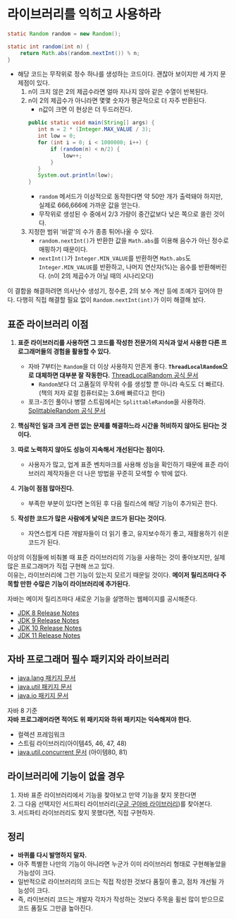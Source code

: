 # 라이브러리를 익히고 사용하라

```java
static Random random = new Random();

static int random(int n) {
    return Math.abs(random.nextInt()) % n;
}
```

* 해당 코드는 무작위로 정수 하나를 생성하는 코드이다. 괜찮아 보이지만 세 가지 문제점이 있다.
  1. n이 크지 않은 2의 제곱수라면 얼마 지나지 않아 같은 수열이 반복된다.
  2. n이 2의 제곱수가 아니라면 몇몇 숫자가 평균적으로 더 자주 반환된다.
     * n값이 크면 이 현상은 더 두드러진다.
     ```java
     public static void main(String[] args) {
        int n = 2 * (Integer.MAX_VALUE / 3);
        int low = 0;
        for (int i = 0; i < 1000000; i++) {
            if (random(n) < n/2) {
                low++;
            }  
        }
        System.out.println(low);
     }
     ```
     * `random` 메서드가 이상적으로 동작한다면 약 50만 개가 출력돼야 하지만, 실제로 666,666에 가까운 값을 얻는다.
     * 무작위로 생성된 수 중에서 2/3 가량이 중간값보다 낮은 쪽으로 쏠린 것이다.
  3. 지정한 범위 '바깥'의 수가 종종 튀어나올 수 있다.
     * `random.nextInt()`가 반환한 값을 `Math.abs`를 이용해 음수가 아닌 정수로 매핑하기 때문이다.
     * `nextInt()`가 `Integer.MIN_VALUE`를 반환하면 `Math.abs`도 `Integer.MIN_VALUE`를 반환하고, 나머지 연산자(%)는 음수를 반환해버린다.
       (n이 2의 제곱수가 아닐 때의 시나리오다)

이 결함을 해결하려면 의사난수 생성기, 정수론, 2의 보수 계산 등에 조예가 깊어야 한다. 다행히 직접 해결할 필요 없이 `Random.nextInt(int)`가 이미 해결해 놨다.

## 표준 라이브러리 이점

1. **표준 라이브러리를 사용하면 그 코드를 작성한 전문가의 지식과 앞서 사용한 다른 프로그래머들의 경험을 활용할 수 있다.**
   * 자바 7부터는 `Random`을 더 이상 사용하지 안흔게 좋다. **`ThreadLocalRandom`으로 대체하면 대부분 잘 작동한다.** [ThreadLocalRandom 공식 문서](https://docs.oracle.com/javase/8/docs/api/java/util/concurrent/ThreadLocalRandom.html)
     * `Random`보다 더 고품질의 무작위 수를 생성할 뿐 아니라 속도도 더 빠르다.(책의 저자 로컬 컴퓨터로는 3.6배 빠르다고 한다)
   * 포크-조인 풀이나 병렬 스트림에서는 `SplittableRandom`을 사용하라. [SplittableRandom 공식 문서](https://docs.oracle.com/javase/8/docs/api/java/util/SplittableRandom.html)
   
2. **핵심적인 일과 크게 관련 없는 문제를 해결하느라 시간을 허비하지 않아도 된다는 것이다.**

3. **따로 노력하지 않아도 성능이 지속해서 개선된다는 점이다.**
   * 사용자가 많고, 업계 표준 벤치마크를 사용해 성능을 확인하기 때문에 표준 라이브러리 제작자들은 더 나은 방법을 꾸준히 모색할 수 밖에 없다.

4. **기능이 점점 많아진다.**
   * 부족한 부분이 있다면 논의된 후 다음 릴리스에 해당 기능이 추가되곤 한다.

5. **작성한 코드가 많은 사람에게 낯익은 코드가 된다는 것이다.**
   * 자연스럽게 다른 개발자들이 더 읽기 좋고, 유지보수하기 좋고, 재활용하기 쉬운 코드가 된다.

이상의 이점들에 비춰볼 때 표준 라이브러리의 기능을 사용하는 것이 좋아보지만, 실제 많은 프로그래머가 직접 구현해 쓰고 있다. <br>
이유는, 라이브러리에 그런 기능이 있는지 모르기 때문일 것이다. **메이저 릴리즈마다 주목할 만한 수많은 기능이 라이브러리에 추가된다.** <br>


자바는 메이저 릴리즈마다 새로운 기능을 설명하는 웹페이지를 공시해준다.
* [JDK 8 Release Notes](https://www.oracle.com/java/technologies/javase/8all-relnotes.html#JSERN108)
* [JDK 9 Release Notes](https://www.oracle.com/java/technologies/javase/9-all-relnotes.html#JSERN109)
* [JDK 10 Release Notes](https://www.oracle.com/java/technologies/javase/10all-relnotes.html#JSERN10)
* [JDK 11 Release Notes](https://www.oracle.com/java/technologies/javase/11all-relnotes.html#JSERN11)

## 자바 프로그래머 필수 패키지와 라이브러리

* [java.lang 패키지 문서](https://docs.oracle.com/javase/8/docs/api/java/lang/package-summary.html)
* [java.util 패키지 문서](https://docs.oracle.com/javase/8/docs/api/java/util/package-summary.html)
* [java.io 패키지 문서](https://docs.oracle.com/javase/8/docs/api/java/io/package-summary.html) <br>

자바 8 기준 <br>
**자바 프로그래머라면 적어도 위 패키지와 하위 패키지는 익숙해져야 한다.**

* 컬렉션 프레임워크
* 스트림 라이브러리(아이템45, 46, 47, 48)
* [java.util.concurrent 문서](https://docs.oracle.com/javase/8/docs/api/java/util/concurrent/package-summary.html)
  (아이템80, 81)

## 라이브러리에 기능이 없을 경우

1. 자바 표준 라이브러리에서 기능을 찾아보고 만약 기능을 찾지 못한다면
2. 그 다음 선택지인 서드파티 라이브러리([구글 구아바 라이브러리](https://github.com/google/guava))를 찾아본다.
3. 서드파티 라이브러리도 찾지 못했다면, 직접 구현하자.

## 정리

* **바퀴를 다시 발명하지 말자.**
* 아주 특별한 나만의 기능이 아니라면 누군가 이미 라이브러리 형태로 구현해놓았을 가능성이 크다.
* 일반적으로 라이브러리의 코드는 직접 작성한 것보다 품질이 좋고, 점차 개선될 가능성이 크다.
* 즉, 라이브러리 코드는 개발자 각자가 작성하는 것보다 주목을 휠씬 많이 받으므로 코드 품질도 그만큼 높아진다.
